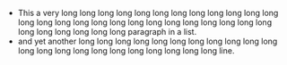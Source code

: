 * This a very long long long long long long long long long long long long long long long long long long long long long
  long long long long long long long long long long long paragraph in a list.
* and yet another long long long long long long long long long long long long long long long long long long long long
  long long line.